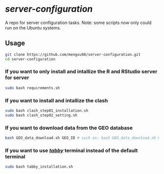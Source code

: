 # *server-configuration*

A repo for server configuration tasks.
Note: some scripts now only could run on the Ubuntu systems.

## Usage

``` bash
git clone https://github.com/mengxu98/server-configuration.git
cd server-configuration
```

### If you want to only install and intallize the R and RStudio server for server

``` bash
sudo bash requirements.sh
```

### If you want to install and intallize the clash

``` bash
sudo bash clash_step01_installation.sh
sudo bash clash_step02_setting.sh
```

### If you want to download data from the GEO database

``` bash
bash GEO_data_download.sh GEO_ID # such as: bash GEO_data_download.sh GEO123456
```

### If you want to use [*tabby*](https://github.com/eugeny/tabby) terminal instead of the default terminal

```bash
sudo bash tabby_installation.sh
```
